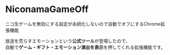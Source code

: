 # NiconamaGameOff
ニコ生ゲームを無効にする設定が永続化しないので自動でオフにするChrome拡張機能

放送を荒らすエモーションという**公式ツール**が登場したので、  
自動で**ゲーム・ギフト・エモーション演出を表示**を押してくれる拡張機能です。